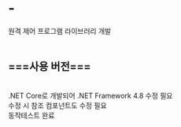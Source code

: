 # -
원격 제어 프로그램 라이브러리 개발<br><br>

<h2>===사용 버전===</h2><br>
.NET Core로 개발되어 .NET Framework 4.8 수정 필요<br> 수정 시 참조 컴포넌트도 수정 필요
<br>
동작테스트 완료

